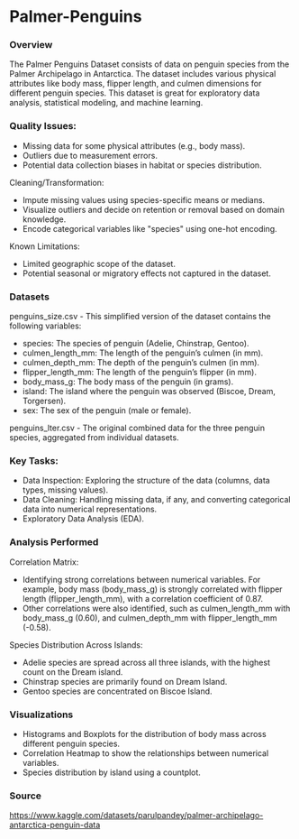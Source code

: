 # Palmer-Penguins

### Overview

The Palmer Penguins Dataset consists of data on penguin species from the Palmer Archipelago in Antarctica. The dataset includes various physical attributes like body mass, flipper length, and culmen dimensions for different penguin species. This dataset is great for exploratory data analysis, statistical modeling, and machine learning.

### Quality Issues:

- Missing data for some physical attributes (e.g., body mass).
- Outliers due to measurement errors.
- Potential data collection biases in habitat or species distribution.

Cleaning/Transformation:
- Impute missing values using species-specific means or medians.
- Visualize outliers and decide on retention or removal based on domain knowledge.
- Encode categorical variables like "species" using one-hot encoding.

Known Limitations:
- Limited geographic scope of the dataset.
- Potential seasonal or migratory effects not captured in the dataset.

### Datasets

penguins_size.csv - This simplified version of the dataset contains the following variables:
- species: The species of penguin (Adelie, Chinstrap, Gentoo).
- culmen_length_mm: The length of the penguin’s culmen (in mm).
- culmen_depth_mm: The depth of the penguin’s culmen (in mm).
- flipper_length_mm: The length of the penguin’s flipper (in mm).
- body_mass_g: The body mass of the penguin (in grams).
- island: The island where the penguin was observed (Biscoe, Dream, Torgersen).
- sex: The sex of the penguin (male or female).

penguins_lter.csv - The original combined data for the three penguin species, aggregated from individual datasets.

### Key Tasks:

- Data Inspection: Exploring the structure of the data (columns, data types, missing values).
- Data Cleaning: Handling missing data, if any, and converting categorical data into numerical representations.
- Exploratory Data Analysis (EDA).
  
### Analysis Performed

Correlation Matrix:
- Identifying strong correlations between numerical variables. For example, body mass (body_mass_g) is strongly correlated with flipper length (flipper_length_mm), with a correlation coefficient of 0.87.
- Other correlations were also identified, such as culmen_length_mm with body_mass_g (0.60), and culmen_depth_mm with flipper_length_mm (-0.58).

Species Distribution Across Islands:
- Adelie species are spread across all three islands, with the highest count on the Dream island.
- Chinstrap species are primarily found on Dream Island.
- Gentoo species are concentrated on Biscoe Island.

### Visualizations

- Histograms and Boxplots for the distribution of body mass across different penguin species.
- Correlation Heatmap to show the relationships between numerical variables.
- Species distribution by island using a countplot.

### Source

https://www.kaggle.com/datasets/parulpandey/palmer-archipelago-antarctica-penguin-data
